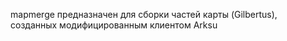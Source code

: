 
mapmerge предназначен для сборки частей карты (Gilbertus), созданных модифицированным клиентом Arksu